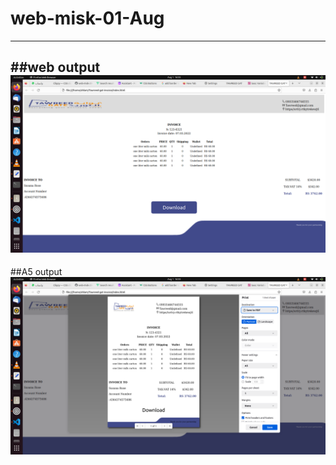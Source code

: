 # web-misk-01-Aug
-----------------------------------------------------------------
 ##web output <br>
![web](img/web-out.png) 
------------------------------------------------------------------
 ##A5 output <br>
![A5](img/A5-out.png) 
